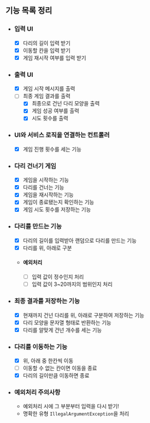 ## 기능 목록 정리

- ### 입력 UI
  - [x] 다리의 길이 입력 받기
  - [x] 이동할 칸을 입력 받기
  - [x] 게임 재시작 여부를 입력 받기
- ### 출력 UI
  - [x] 게임 시작 메시지를 출력
  - [ ] 최종 게임 결과를 출력
    - [x] 최종으로 건넌 다리 모양을 출력
    - [x] 게임 성공 여부를 출력
    - [x] 시도 횟수를 출력
- ### UI와 서비스 로직을 연결하는 컨트롤러
  - [x] 게임 진행 횟수를 세는 기능
- ###  다리 건너기 게임
  - [x] 게임을 시작하는 기능
  - [x] 다리를 건너는 기능
  - [x] 게임을 재시작하는 기능
  - [x] 게임이 종료됐는지 확인하는 기능
  - [x] 게임 시도 횟수를 저장하는 기능
- ### 다리를 만드는 기능
  - [x] 다리의 길이를 입력받아 랜덤으로 다리를 만드는 기능
  - [x] 다리를 위, 아래로 구분
  - #### 예외처리
    - [ ] 입력 값이 정수인지 처리
    - [ ] 입력 값이 3~20까지의 범위인지 처리
- ### 최종 결과를 저장하는 기능
  - [x] 현재까지 건넌 다리를 위, 아래로 구분하여 저장하는 기능
  - [x] 다리 모양을 문자열 형태로 반환하는 기능
  - [x] 다리를 알맞게 건넌 개수를 세는 기능
- ### 다리를 이동하는 기능
  - [x] 위, 아래 중 한칸씩 이동
  - [ ] 이동할 수 없는 칸이면 이동을 종료
  - [x] 다리의 길이만큼 이동하면 종료
- ### 예외처리 주의사항
  - 예외처리 시에 그 부분부터 입력을 다시 받기!
  - 명확한 유형 `IllegalArgumentException`을 처리
